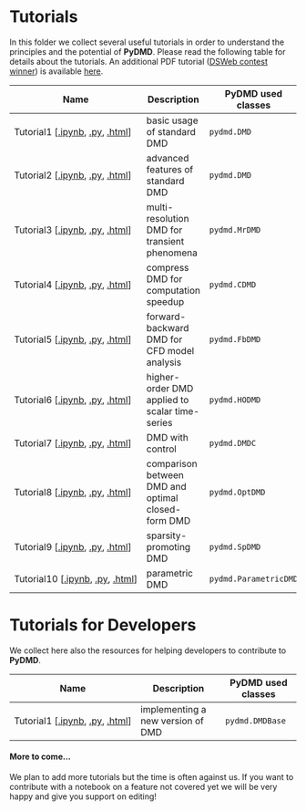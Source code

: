 # Tutorials

In this folder we collect several useful tutorials in order to understand the principles and the potential of **PyDMD**. Please read the following table for details about the tutorials.
An additional PDF tutorial ([DSWeb contest winner](https://dsweb.siam.org/The-Magazine/All-Issues/dsweb-2019-contest-tutorials-on-dynamical-systems-software)) is available [here](tutorial_dsweb.pdf).


| Name  | Description   | PyDMD used classes |
|-------|---------------|--------------------|
| Tutorial1&#160;[[.ipynb](https://github.com/mathLab/PyDMD/blob/master/tutorials/tutorial1/tutorial-1-dmd.ipynb),&#160;[.py](https://github.com/mathLab/PyDMD/blob/master/tutorials/tutorial1/tutorial-1-dmd.py),&#160;[.html](http://mathlab.github.io/PyDMD/tutorial1ffd.html)]| basic usage of standard DMD | `pydmd.DMD` |
| Tutorial2&#160;[[.ipynb](https://github.com/mathLab/PyDMD/blob/master/tutorials/tutorial2/tutorial-2-adv-dmd.ipynb),&#160;[.py](https://github.com/mathLab/PyDMD/blob/master/tutorials/tutorial2/tutorial-2-adv-dmd.py),&#160;[.html](http://mathlab.github.io/PyDMD/tutorial2advdmd.html)] | advanced features of standard DMD | `pydmd.DMD`  |
| Tutorial3&#160;[[.ipynb](https://github.com/mathLab/PyDMD/blob/master/tutorials/tutorial3/tutorial-3-mrdmd.ipynb),&#160;[.py](https://github.com/mathLab/PyDMD/blob/master/tutorials/tutorial3/tutorial-3-mrdmd.py),&#160;[.html](http://mathlab.github.io/PyDMD/tutorial3mrdmd.html)] | multi-resolution DMD for transient phenomena | `pydmd.MrDMD` |
| Tutorial4&#160;[[.ipynb](https://github.com/mathLab/PyDMD/blob/master/tutorials/tutorial4/tutorial-4-cdmd.ipynb),&#160;[.py](https://github.com/mathLab/PyDMD/blob/master/tutorials/tutorial4/tutorial-4-cdmd.py),&#160;[.html](http://mathlab.github.io/PyDMD/tutorial4cdmd.html)] | compress DMD for computation speedup | `pydmd.CDMD`  |
| Tutorial5&#160;[[.ipynb](https://github.com/mathLab/PyDMD/blob/master/tutorials/tutorial5/tutorial-5-fbdmd.ipynb),&#160;[.py](https://github.com/mathLab/PyDMD/blob/master/tutorials/tutorial5/tutorial-5-fbdmd.py),&#160;[.html](http://mathlab.github.io/PyDMD/tutorial-5-fbdmd.html)] | forward-backward DMD for CFD model analysis | `pydmd.FbDMD`  |
| Tutorial6&#160;[[.ipynb](https://github.com/mathLab/PyDMD/blob/master/tutorials/tutorial6/tutorial-6-hodmd.ipynb),&#160;[.py](https://github.com/mathLab/PyDMD/blob/master/tutorials/tutorial6/tutorial-6-hodmd.py),&#160;[.html](http://mathlab.github.io/PyDMD/tutorial6hodmd.html)] | higher-order DMD applied to scalar time-series | `pydmd.HODMD`  |
| Tutorial7&#160;[[.ipynb](https://github.com/mathLab/PyDMD/blob/master/tutorials/tutorial7/tutorial-7-dmdc.ipynb),&#160;[.py](https://github.com/mathLab/PyDMD/blob/master/tutorials/tutorial7/tutorial-7-dmdc.py),&#160;[.html](http://mathlab.github.io/PyDMD/tutorial7dmdc.html)] | DMD with control | `pydmd.DMDC`  |
| Tutorial8&#160;[[.ipynb](https://github.com/mathLab/PyDMD/blob/master/tutorials/tutorial8/tutorial-8-comparisons.ipynb),&#160;[.py](https://github.com/mathLab/PyDMD/blob/master/tutorials/tutorial8/tutorial-8-comparisons.py),&#160;[.html](http://mathlab.github.io/PyDMD/tutorial8comparison.html)] | comparison between DMD and optimal closed-form DMD | `pydmd.OptDMD`  |
| Tutorial9&#160;[[.ipynb](https://github.com/mathLab/PyDMD/blob/master/tutorials/tutorial9/tutorial-9-spdmd.ipynb),&#160;[.py](https://github.com/mathLab/PyDMD/blob/master/tutorials/tutorial9/tutorial-9-spdmd.py),&#160;[.html](http://mathlab.github.io/PyDMD/tutorial9spdmd.html)] | sparsity-promoting DMD | `pydmd.SpDMD`  |
| Tutorial10&#160;[[.ipynb](tutorial10/tutorial-10-paramdmd.ipynb),&#160;[.py](tutorial10/tutorial-10-paramdmd.py),&#160;[.html](http://mathlab.github.io/PyDMD/tutorial10paramdmd.html)] | parametric DMD | `pydmd.ParametricDMD`  |




# Tutorials for Developers

We collect here also the resources for helping developers to contribute to **PyDMD**.


| Name  | Description   | PyDMD used classes |
|-------|---------------|--------------------|
| Tutorial1&#160;[[.ipynb](https://github.com/mathLab/PyDMD/blob/master/tutorials/developers-tutorial1/developers-help-1.ipynb),&#160;[.py](https://github.com/mathLab/PyDMD/blob/master/tutorials/developers-tutorial1/developers-help-1.py),&#160;[.html](http://mathlab.github.io/PyDMD/dev-tutorial1.html)]| implementing a new version of DMD | `pydmd.DMDBase` |



#### More to come...
We plan to add more tutorials but the time is often against us. If you want to contribute with a notebook on a feature not covered yet we will be very happy and give you support on editing!
